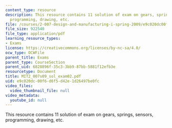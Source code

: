```yaml
---
content_type: resource
description: This resource contains 11 solution of exam on gears, springs, sensors,
  programming, drawing, etc.
file: /courses/2-007-design-and-manufacturing-i-spring-2009/e9c020dc00f6d6f5d42e1d26497be0fc_MIT2_007s09_sol_exam02.pdf
file_size: 922540
file_type: application/pdf
learning_resource_types:
- Exams
license: https://creativecommons.org/licenses/by-nc-sa/4.0/
ocw_type: OCWFile
parent_title: Exams
parent_type: CourseSection
parent_uid: 6828896f-35c3-3bb9-87bb-5881f12efb3e
resourcetype: Document
title: MIT2_007s09_sol_exam02.pdf
uid: e9c020dc-00f6-d6f5-d42e-1d26497be0fc
video_files:
  video_thumbnail_file: null
video_metadata:
  youtube_id: null
---
```

This resource contains 11 solution of exam on gears, springs, sensors, programming, drawing, etc.